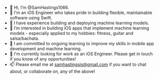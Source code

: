 - 👋 Hi, I’m @SamHastings1066.
- 📱 I'm an iOS Engineer who takes pride in building flexible, maintainable software using Swift.
- 🤖 I have experience building and deploying machine learning models.
- 👀 I’m interested in building iOS apps that implement machine learning models - especially applied to my hobbies: fitness, guitar and salsa/bachata.
- 🌱 I am committed to ongoing learning to improve my skills in mobile app development and machine learning.
- 💞️ I'm currently looking for work as an iOS Engineer. Please get in touch if you know of any opportunities!
- 📫 Please email me at samhastingsis@gmail.com if you want to chat about, or collaborate on, any of the above!
